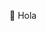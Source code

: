 
👋 Hola

<!---
sortuzar/sortuzar is a ✨ special ✨ repository because its `README.md` (this file) appears on your GitHub profile.
You can click the Preview link to take a look at your changes.
123 probandooooo
--->
